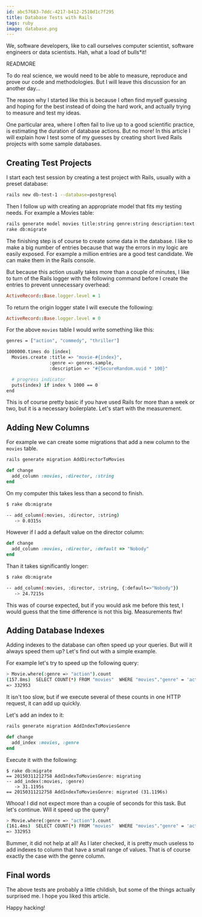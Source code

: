 ```yaml
---
id: abc57683-7ddc-4217-b412-2510d1c7f295
title: Database Tests with Rails
tags: ruby
image: database.png
---
```


We, software developers, like to call ourselves computer scientist,
software engineers or data scientists. Hah, what a load of bulls*it!

READMORE

To do real science, we would need to be able to measure, reproduce and
prove our code and methodologies. But I will leave this discussion for
an another day...

The reason why I started like this is because I often find
myself guessing and hoping for the best instead of doing the hard work,
and actually trying to measure and test my ideas.

One particular area, where I often fail to live up to a good scientific
practice, is estimating the duration of database actions. But no more!
In this article I will explain how I test some of my guesses by
creating short lived Rails projects with some sample databases.

## Creating Test Projects

I start each test session by creating a test project with Rails,
usually with a preset database:

``` sh
rails new db-test-1 --database=postgresql
```

Then I follow up with creating an appropriate model that fits my
testing needs. For example a Movies table:

``` sh
rails generate model movies title:string genre:string description:text
rake db:migrate
```

The finishing step is of course to create some data in the database.
I like to make a big number of entries because that way the errors
in my logic are easily exposed. For example a million entries are
a good test candidate. We can make them in the Rails console.

But because this action usually takes more than a couple of minutes,
I like to turn of the Rails logger with the following command before
I create the entries to prevent unnecessary overhead:

``` rb
ActiveRecord::Base.logger.level = 1
```

To return the origin logger state I will execute the following:

``` rb
ActiveRecord::Base.logger.level = 0
```

For the above `movies` table I would write something like this:

``` sh
genres = ["action", "commedy", "thriller"]

1000000.times do |index|
  Movies.create :title => "movie-#{index}",
                :genre => genres.sample,
                :description => "#{SecureRandom.uuid * 100}"

  # progress indicator
  puts(index) if index % 1000 == 0
end
```

This is of course pretty basic if you have used Rails for more
than a week or two, but it is a necessary boilerplate. Let's
start with the measurement.

## Adding New Columns

For example we can create some migrations that add a new column to
the `movies` table.

``` sh
rails generate migration AddDirectorToMovies
```

``` ruby
def change
  add_column :movies, :director, :string
end
```

On my computer this takes less than a second to finish.

``` sh
$ rake db:migrate

-- add_column(:movies, :director, :string)
   -> 0.0315s
```

However if I add a default value on the director column:

``` ruby
def change
  add_column :movies, :director, :default => "Nobody"
end
```

Than it takes significantly longer:

``` sh
$ rake db:migrate

-- add_column(:movies, :director, :string, {:default=>"Nobody"})
   -> 24.7215s
```

This was of course expected, but if you would ask me before
this test, I would guess that the time difference is not this
big. Measurements ftw!

## Adding Database Indexes

Adding indexes to the database can often speed up your queries.
But will it always speed them up? Let's find out with a simple
example.

For example let's try to speed up the following query:

``` sh
> Movie.where(:genre => "action").count
(157.8ms)  SELECT COUNT(*) FROM "movies"  WHERE "movies"."genre" = 'action'
=> 332953
```

It isn't too slow, but if we execute several of these counts in
one HTTP request, it can add up quickly.

Let's add an index to it:

``` sh
rails generate migration AddIndexToMoviesGenre
```

``` ruby
def change
  add_index :movies, :genre
end
```

Execute it with the following:

```
$ rake db:migrate
== 20150311212758 AddIndexToMoviesGenre: migrating
-- add_index(:movies, :genre)
   -> 31.1195s
== 20150311212758 AddIndexToMoviesGenre: migrated (31.1196s)
```

Whooa! I did not expect more than a couple of seconds for this
task. But let's continue. Will it speed up the query?

``` sh
> Movie.where(:genre => "action").count
(161.4ms)  SELECT COUNT(*) FROM "movies"  WHERE "movies"."genre" = 'action'
=> 332953
```

Bummer, it did not help at all! As I later checked, it is pretty
much useless to add indexes to column that have a small range of
values. That is of course exactly the case with the genre column.

## Final words

The above tests are probably a little childish, but some of the
things actually surprised me. I hope you liked this article.

Happy hacking!
